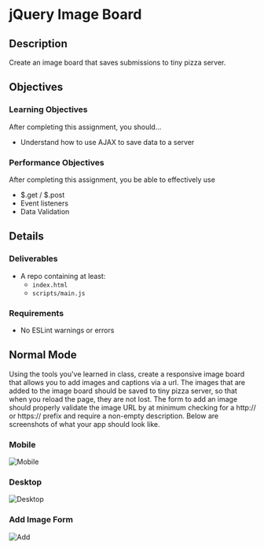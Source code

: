 # jQuery Image Board

## Description
Create an image board that saves submissions to tiny pizza server.


## Objectives

### Learning Objectives

After completing this assignment, you should…

* Understand how to use AJAX to save data to a server


### Performance Objectives

After completing this assignment, you be able to effectively use

* $.get / $.post
* Event listeners
* Data Validation

## Details

### Deliverables

* A repo containing at least:
  * `index.html`
  * `scripts/main.js`

### Requirements

* No ESLint warnings or errors


## Normal Mode
Using the tools you've learned in class, create a responsive image board that allows you to add images and captions via a url. The images that are added to the image board should be saved to tiny pizza server, so that when you reload the page, they are not lost. The form to add an image should properly validate the image URL by at minimum checking for a http:// or https:// prefix and require a non-empty description. Below are screenshots of what your app should look like.

### Mobile
![Mobile](mobile.png)

### Desktop
![Desktop](desktop.png)

### Add Image Form
![Add](add.png)
